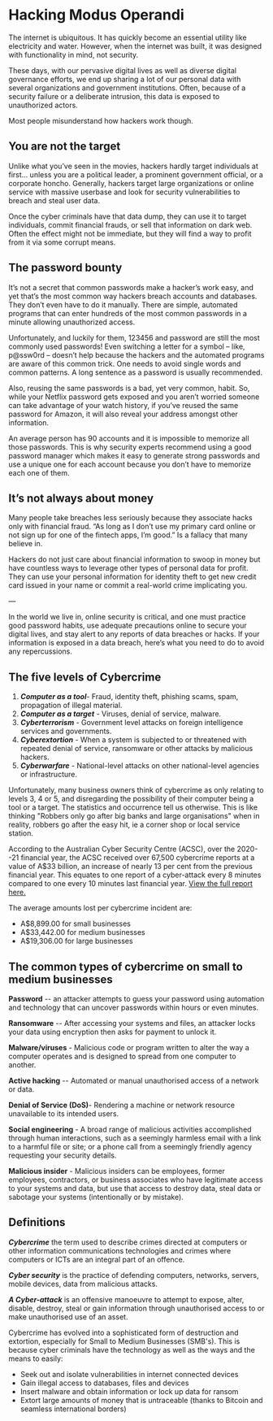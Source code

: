 # Hacking Modus Operandi

The internet is ubiquitous. It has quickly become an essential utility like electricity and water. However, when the internet was built, it was designed with functionality in mind, not security.

These days, with our pervasive digital lives as well as diverse digital governance efforts, we end up sharing a lot of our personal data with several organizations and government institutions. Often, because of a security failure or a deliberate intrusion, this data is exposed to unauthorized actors.

Most people misunderstand how hackers work though.

## You are not the target

Unlike what you’ve seen in the movies, hackers hardly target individuals at first… unless you are a political leader, a prominent government official, or a corporate honcho. Generally, hackers target large organizations or online service with massive userbase and look for security vulnerabilities to breach and steal user data.

Once the cyber criminals have that data dump, they can use it to target individuals, commit financial frauds, or sell that information on dark web. Often the effect might not be immediate, but they will find a way to profit from it via some corrupt means.

## The password bounty

It’s not a secret that common passwords make a hacker’s work easy, and yet that’s the most common way hackers breach accounts and databases. They don’t even have to do it manually. There are simple, automated programs that can enter hundreds of the most common passwords in a minute allowing unauthorized access.

Unfortunately, and luckily for them, 123456 and password are still the most commonly used passwords! Even switching a letter for a symbol – like, p@ssw0rd – doesn’t help because the hackers and the automated programs are aware of this common trick. One needs to avoid single words and common patterns. A long sentence as a password is usually recommended.

Also, reusing the same passwords is a bad, yet very common, habit. So, while your Netflix password gets exposed and you aren’t worried someone can take advantage of your watch history, if you’ve reused the same password for Amazon, it will also reveal your address amongst other information.

An average person has 90 accounts and it is impossible to memorize all those passwords. This is why security experts recommend using a good password manager which makes it easy to generate strong passwords and use a unique one for each account because you don’t have to memorize each one of them.

## It’s not always about money

Many people take breaches less seriously because they associate hacks only with financial fraud. “As long as I don’t use my primary card online or not sign up for one of the fintech apps, I’m good.” Is a fallacy that many believe in.

Hackers do not just care about financial information to swoop in money but have countless ways to leverage other types of personal data for profit. They can use your personal information for identity theft to get new credit card issued in your name or commit a real-world crime implicating you.

—

In the world we live in, online security is critical, and one must practice good password habits, use adequate precautions online to secure your digital lives, and stay alert to any reports of data breaches or hacks. If your information is exposed in a data breach, here’s what you need to do to avoid any repercussions.

## The five levels of Cybercrime

1.  ***Computer as a tool***- Fraud, identity theft, phishing scams, spam, propagation of illegal material.
2.  ***Computer as a target*** - Viruses, denial of service, malware.
3.  ***Cyberterrorism*** - Government level attacks on foreign intelligence services and governments.
4.  ***Cyberextortion*** - When a system is subjected to or threatened with repeated denial of service, ransomware or other attacks by malicious hackers.
5.  ***Cyberwarfare*** - National-level attacks on other national-level agencies or infrastructure.

Unfortunately, many business owners think of cybercrime as only relating to levels 3, 4 or 5, and disregarding the possibility of their computer being a tool or a target. The statistics and occurrence tell us otherwise. This is like thinking "Robbers only go after big banks and large organisations" when in reality, robbers go after the easy hit, ie a corner shop or local service station.

According to the Australian Cyber Security Centre (ACSC), over the 2020--21 financial year, the ACSC received over 67,500 cybercrime reports at a value of A$33 billion, an increase of nearly 13 per cent from the previous financial year. This equates to one report of a cyber-attack every 8 minutes compared to one every 10 minutes last financial year. [View the full report here.](https://www.cyber.gov.au/acsc/view-all-content/reports-and-statistics/acsc-annual-cyber-threat-report-2020-21)

The average amounts lost per cybercrime incident are:

-   A$8,899.00 for small businesses
-   A$33,442.00 for medium businesses
-   A$19,306.00 for large businesses

## The common types of cybercrime on small to medium businesses

**Password** -- an attacker attempts to guess your password using automation and technology that can uncover passwords within hours or even minutes.

**Ransomware** -- After accessing your systems and files, an attacker locks your data using encryption then asks for payment to unlock it.

**Malware/viruses** - Malicious code or program written to alter the way a computer operates and is designed to spread from one computer to another.

**Active hacking** -- Automated or manual unauthorised access of a network or data.

**Denial of Service (DoS)**- Rendering a machine or network resource unavailable to its intended users.

**Social engineering** - A broad range of malicious activities accomplished through human interactions, such as a seemingly harmless email with a link to a harmful file or site; or a phone call from a seemingly friendly agency requesting your security details.

**Malicious insider** - Malicious insiders can be employees, former employees, contractors, or business associates who have legitimate access to your systems and data, but use that access to destroy data, steal data or sabotage your systems (intentionally or by mistake).

## Definitions

***Cybercrime*** the term used to describe crimes directed at computers or other information communications technologies and crimes where computers or ICTs are an integral part of an offence.

***Cyber security*** is the practice of defending computers, networks, servers, mobile devices, data from malicious attacks.

***A Cyber-attack*** is an offensive manoeuvre to attempt to expose, alter, disable, destroy, steal or gain information through unauthorised access to or make unauthorised use of an asset.

Cybercrime has evolved into a sophisticated form of destruction and extortion, especially for Small to Medium Businesses (SMB's). This is because cyber criminals have the technology as well as the ways and the means to easily:

-   Seek out and isolate vulnerabilities in internet connected devices
-   Gain illegal access to databases, files and devices
-   Insert malware and obtain information or lock up data for ransom
-   Extort large amounts of money that is untraceable (thanks to Bitcoin and seamless international borders)
